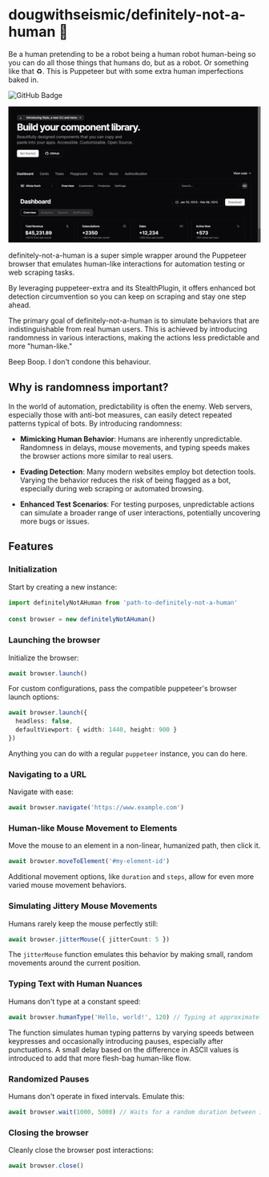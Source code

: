 # dougwithseismic/definitely-not-a-human 🤖

Be a human pretending to be a robot being a human robot human-being so you can do all those things that humans do, but as a robot. Or something like that ♻. This is Puppeteer but with some extra human imperfections baked in.

![GitHub Badge](https://img.shields.io/github/stars/dougwithseismic/definitely-not-a-robot?style=social&label=Star)

![Definitely Not A Robot](definitely-not-a-robot.gif)

definitely-not-a-human is a super simple wrapper around the Puppeteer browser that emulates human-like interactions for automation testing or web scraping tasks.

By leveraging puppeteer-extra and its StealthPlugin, it offers enhanced bot detection circumvention so you can keep on scraping and stay one step ahead.

The primary goal of definitely-not-a-human is to simulate behaviors that are indistinguishable from real human users. This is achieved by introducing randomness in various interactions, making the actions less predictable and more "human-like."

Beep Boop. I don't condone this behaviour.

## Why is randomness important?

In the world of automation, predictability is often the enemy. Web servers, especially those with anti-bot measures, can easily detect repeated patterns typical of bots. By introducing randomness:

- **Mimicking Human Behavior**: Humans are inherently unpredictable. Randomness in delays, mouse movements, and typing speeds makes the browser actions more similar to real users.
  
- **Evading Detection**: Many modern websites employ bot detection tools. Varying the behavior reduces the risk of being flagged as a bot, especially during web scraping or automated browsing.
  
- **Enhanced Test Scenarios**: For testing purposes, unpredictable actions can simulate a broader range of user interactions, potentially uncovering more bugs or issues.

## Features

### Initialization

Start by creating a new instance:

```typescript
import definitelyNotAHuman from 'path-to-definitely-not-a-human'

const browser = new definitelyNotAHuman()
```

### Launching the browser

Initialize the browser:

```typescript
await browser.launch()
```

For custom configurations, pass the compatible puppeteer's browser launch options:

```typescript
await browser.launch({
  headless: false,
  defaultViewport: { width: 1440, height: 900 }
})
```

Anything you can do with a regular `puppeteer` instance, you can do here.

### Navigating to a URL

Navigate with ease:

```typescript
await browser.navigate('https://www.example.com')
```

### Human-like Mouse Movement to Elements

Move the mouse to an element in a non-linear, humanized path, then click it.

```typescript
await browser.moveToElement('#my-element-id')
```

Additional movement options, like `duration` and `steps`, allow for even more varied mouse movement behaviors.

### Simulating Jittery Mouse Movements

Humans rarely keep the mouse perfectly still:

```typescript
await browser.jitterMouse({ jitterCount: 5 })
```

The `jitterMouse` function emulates this behavior by making small, random movements around the current position.

### Typing Text with Human Nuances

Humans don't type at a constant speed:

```typescript
await browser.humanType('Hello, world!', 120) // Typing at approximately 120 words per minute
```

The function simulates human typing patterns by varying speeds between keypresses and occasionally introducing pauses, especially after punctuations. A small delay based on the difference in ASCII values is introduced to add that more flesh-bag human-like flow.

### Randomized Pauses

Humans don't operate in fixed intervals. Emulate this:

```typescript
await browser.wait(1000, 5000) // Waits for a random duration between 1 and 5 seconds
```

### Closing the browser

Cleanly close the browser post interactions:

```typescript
await browser.close()
```
